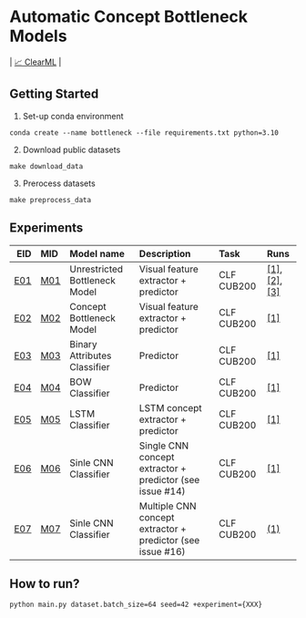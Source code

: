 # Automatic Concept Bottleneck Models
| [📈 ClearML](http://10.100.11.149:8080/projects/747cd2ee35374486acb675187990cf67/experiments) |

## Getting Started
1. Set-up conda environment
```
conda create --name bottleneck --file requirements.txt python=3.10
```
2. Download public datasets
```
make download_data
```
3. Prerocess datasets
```
make preprocess_data
```
## Experiments
| EID   | MID | Model name | Description | Task | Runs |
| ----:| :--- | :---  | :----       | :--- |:--- |
| [E01](autoconcept/config/conf/experiment/E01.yaml) | [M01](autoconcept/config/conf/model/M01.yaml) | Unrestricted Bottleneck Model | Visual feature extractor + predictor | CLF CUB200 | [[1]](http://10.100.11.149:8080/projects/747cd2ee35374486acb675187990cf67/experiments/45290810b6594c90bd67599f9a9eb948), [[2]](http://10.100.11.149:8080/projects/747cd2ee35374486acb675187990cf67/experiments/7acaef594d8e4785b0259341ed68d619), [[3]](http://10.100.11.149:8080/projects/747cd2ee35374486acb675187990cf67/experiments/46375d4209234e33abb4c9db98fee285/info-output/metrics/scalar) |
| [E02](autoconcept/config/conf/experiment/E02.yaml) | [M02](autoconcept/config/conf/model/M02.yaml) | Concept Bottleneck Model | Visual feature extractor + predictor | CLF CUB200 | [[1]](http://10.100.11.149:8080/projects/747cd2ee35374486acb675187990cf67/experiments/0651aab925ed46b4bde3574cf523bbd1) |
| [E03](autoconcept/config/conf/experiment/E03.yaml) | [M03](autoconcept/config/conf/model/M03.yaml) | Binary Attributes Classifier | Predictor | CLF CUB200 | [[1]](http://10.100.11.149:8080/projects/747cd2ee35374486acb675187990cf67/experiments/60fddd0c2a0f46f384e597c5e33d1b2e) |
| [E04](autoconcept/config/conf/experiment/E04.yaml) | [M04](autoconcept/config/conf/model/M04.yaml) | BOW Classifier | Predictor | CLF CUB200 | [[1]](http://10.100.11.149:8080/projects/747cd2ee35374486acb675187990cf67/experiments/4f04a00d9b9a418fb69ac44dd77d4fbf) |
| [E05](autoconcept/config/conf/experiment/E05.yaml) | [M05](autoconcept/config/conf/model/M05.yaml) | LSTM Classifier | LSTM concept extractor + predictor | CLF CUB200 | [[1]](http://10.100.11.149:8080/projects/747cd2ee35374486acb675187990cf67/experiments/e1e2454081d04be7aaac8a0b5597c583) |
| [E06](autoconcept/config/conf/experiment/E06.yaml) | [M06](autoconcept/config/conf/model/M06.yaml) | Sinle CNN Classifier | Single CNN concept extractor + predictor (see issue #14) | CLF CUB200 | [[1]](http://10.100.11.149:8080/projects/747cd2ee35374486acb675187990cf67/experiments/61fe6ef5e7594f0586d1b814402d173b) |
| [E07](autoconcept/config/conf/experiment/E07.yaml) | [M07](autoconcept/config/conf/model/M07.yaml) | Sinle CNN Classifier | Multiple CNN concept extractor + predictor (see issue #16) | CLF CUB200 | [(1)]() |


## How to run?
```
python main.py dataset.batch_size=64 seed=42 +experiment={XXX}
```
